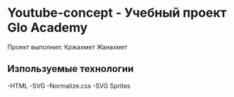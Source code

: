 # Youtube-concept - Учебный проект Glo Academy
Проект выполнил: Қожахмет Жанахмет

## Изпользуемые технологии
-HTML
-SVG
-Normalize.css
-SVG Sprites
